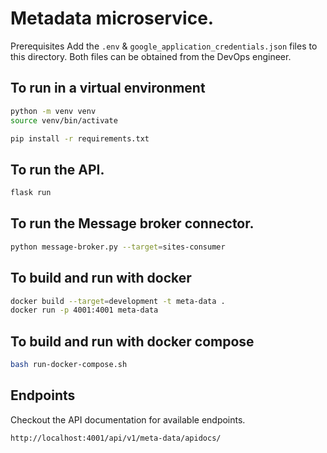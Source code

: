 # Metadata microservice.

Prerequisites
Add the `.env` & `google_application_credentials.json` files to this directory. Both files can be obtained from the DevOps engineer.

## To run in a virtual environment

```bash
python -m venv venv
source venv/bin/activate

pip install -r requirements.txt
```
## To run the API.
```bash
flask run
```

## To run the Message broker connector.

```bash
python message-broker.py --target=sites-consumer
```

## To build and run with docker 

```bash
docker build --target=development -t meta-data .
docker run -p 4001:4001 meta-data
```

## To build and run with docker compose

```bash
bash run-docker-compose.sh
```

## Endpoints

Checkout the API documentation for available endpoints.
```http
http://localhost:4001/api/v1/meta-data/apidocs/
```

